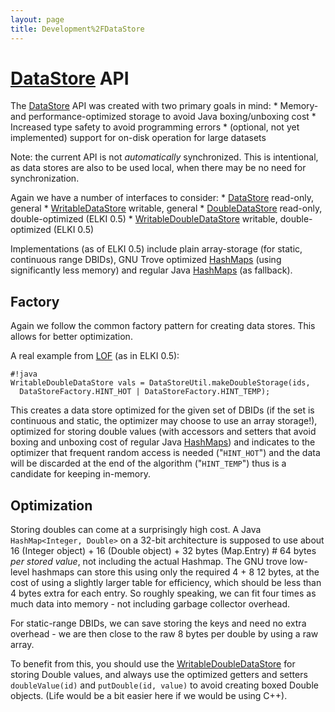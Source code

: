 ```yaml
---
layout: page
title: Development%2FDataStore
---
```



[DataStore](./DataStore) API
============================

The [DataStore](./releases/current/doc/de/lmu/ifi/dbs/elki/database/datastore/DataStore.html) API was created with two primary goals in mind: \* Memory- and performance-optimized storage to avoid Java boxing/unboxing cost \* Increased type safety to avoid programming errors \* (optional, not yet implemented) support for on-disk operation for large datasets

Note: the current API is not *automatically* synchronized. This is intentional, as data stores are also to be used local, when there may be no need for synchronization.

Again we have a number of interfaces to consider: \* [DataStore](./releases/current/doc/de/lmu/ifi/dbs/elki/database/datastore/DataStore.html) read-only, general \* [WritableDataStore](./releases/current/doc/de/lmu/ifi/dbs/elki/database/datastore/WritableDataStore.html) writable, general \* [DoubleDataStore](./releases/current/doc/de/lmu/ifi/dbs/elki/database/datastore/DoubleDataStore.html) read-only, double-optimized (ELKI 0.5) \* [WritableDoubleDataStore](./releases/current/doc/de/lmu/ifi/dbs/elki/database/datastore/WritableDoubleDataStore.html) writable, double-optimized (ELKI 0.5)

Implementations (as of ELKI 0.5) include plain array-storage (for static, continuous range DBIDs), GNU Trove optimized [HashMaps](./HashMaps) (using significantly less memory) and regular Java [HashMaps](./HashMaps) (as fallback).

Factory
-------

Again we follow the common factory pattern for creating data stores. This allows for better optimization.

A real example from [LOF](./releases/current/doc/de/lmu/ifi/dbs/elki/algorithm/outlier/lof/LOF.html) (as in ELKI 0.5):

    #!java
    WritableDoubleDataStore vals = DataStoreUtil.makeDoubleStorage(ids,
      DataStoreFactory.HINT_HOT | DataStoreFactory.HINT_TEMP);

This creates a data store optimized for the given set of DBIDs (if the set is continuous and static, the optimizer may choose to use an array storage!), optimized for storing double values (with accessors and setters that avoid boxing and unboxing cost of regular Java [HashMaps](./HashMaps)) and indicates to the optimizer that frequent random access is needed ("`HINT_HOT`") and the data will be discarded at the end of the algorithm ("`HINT_TEMP`") thus is a candidate for keeping in-memory.

Optimization
------------

Storing doubles can come at a surprisingly high cost. A Java `HashMap<Integer, Double>` on a 32-bit architecture is supposed to use about 16 (Integer object) + 16 (Double object) + 32 bytes (Map.Entry) \# 64 bytes *per stored value*, not including the actual Hashmap. The GNU trove low-level hashmaps can store this using only the required 4 + 8 12 bytes, at the cost of using a slightly larger table for efficiency, which should be less than 4 bytes extra for each entry. So roughly speaking, we can fit four times as much data into memory - not including garbage collector overhead.

For static-range DBIDs, we can save storing the keys and need no extra overhead - we are then close to the raw 8 bytes per double by using a raw array.

To benefit from this, you should use the [WritableDoubleDataStore](./releases/current/doc/de/lmu/ifi/dbs/elki/database/datastore/WritableDoubleDataStore.html) for storing Double values, and always use the optimized getters and setters `doubleValue(id)` and `putDouble(id, value)` to avoid creating boxed Double objects. (Life would be a bit easier here if we would be using C++).
